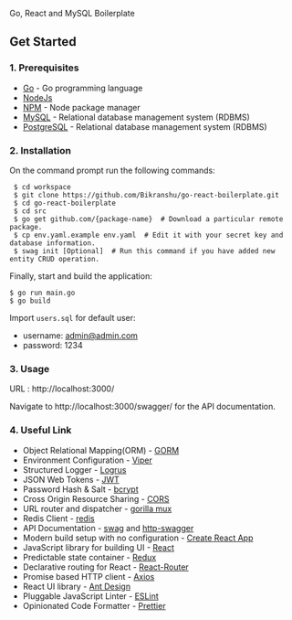 Go, React and MySQL Boilerplate

## Get Started

### 1. Prerequisites

- [Go](https://golang.org/) - Go programming language
- [NodeJs](https://nodejs.org/en/)
- [NPM](https://npmjs.org/) - Node package manager
- [MySQL](https://www.mysql.com/) - Relational database management system (RDBMS)
- [PostgreSQL](https://www.postgresql.org/) - Relational database management system (RDBMS)

### 2. Installation

On the command prompt run the following commands:

``` 
 $ cd workspace
 $ git clone https://github.com/Bikranshu/go-react-boilerplate.git
 $ cd go-react-boilerplate
 $ cd src
 $ go get github.com/{package-name}  # Download a particular remote package.
 $ cp env.yaml.example env.yaml  # Edit it with your secret key and database information.
 $ swag init [Optional]  # Run this command if you have added new entity CRUD operation.
 ```
 Finally, start and build the application:
 
 ```
 $ go run main.go
 $ go build 
```

Import `users.sql` for default user:
- username: admin@admin.com
- password: 1234

### 3. Usage

URL : http://localhost:3000/

Navigate to http://localhost:3000/swagger/ for the API documentation.

### 4. Useful Link
- Object Relational Mapping(ORM) - [GORM](http://gorm.io)
- Environment Configuration - [Viper](https://github.com/spf13/viper)
- Structured Logger - [Logrus](https://github.com/sirupsen/logrus)
- JSON Web Tokens - [JWT](https://github.com/dgrijalva/jwt-go)
- Password Hash & Salt - [bcrypt](https://godoc.org/golang.org/x/crypto/bcrypt)
- Cross Origin Resource Sharing - [CORS](https://github.com/rs/cors)
- URL router and dispatcher - [gorilla mux](https://github.com/gorilla/mux)
- Redis Client - [redis](https://github.com/go-redis/redis)
- API Documentation - [swag](https://github.com/swaggo/swag) and [http-swagger](https://github.com/swaggo/http-swagger)
- Modern build setup with no configuration - [Create React App](https://create-react-app.dev/)
- JavaScript library for building UI - [React](https://facebook.github.io/react/)
- Predictable state container - [Redux](http://redux.js.org/)
- Declarative routing for React - [React-Router](https://reacttraining.com/react-router/)
- Promise based HTTP client - [Axios](https://github.com/mzabriskie/axios)
- React UI library - [Ant Design](https://ant.design/)
- Pluggable JavaScript Linter - [ESLint](http://eslint.org/)
- Opinionated Code Formatter - [Prettier](https://www.npmjs.com/package/prettier)